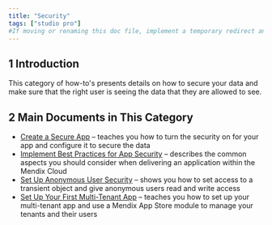 ```yaml
---
title: "Security"
tags: ["studio pro"]
#If moving or renaming this doc file, implement a temporary redirect and let the respective team know they should update the URL in the product. See Mapping to Products for more details.
---
```


## 1 Introduction

This category of how-to's presents details on how to secure your data and make sure that the right user is seeing the data that they are allowed to see.

## 2 Main Documents in This Category

* [Create a Secure App](create-a-secure-app) –  teaches you how to turn the security on for your app and configure it to secure the data
* [Implement Best Practices for App Security](best-practices-security) – describes the common aspects you should consider when delivering an application within the Mendix Cloud
* [Set Up Anonymous User Security](set-up-anonymous-user-security) – shows you how to set access to a transient object and give anonymous users read and write access
* [Set Up Your First Multi-Tenant App](set-up-your-first-multi-tenant-app) – teaches you how to set up your multi-tenant app and use a Mendix App Store module to manage your tenants and their users
